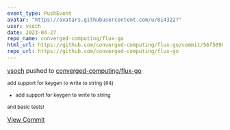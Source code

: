 ```yaml
---
event_type: PushEvent
avatar: "https://avatars.githubusercontent.com/u/814322?"
user: vsoch
date: 2023-04-27
repo_name: converged-computing/flux-go
html_url: https://github.com/converged-computing/flux-go/commit/56f50986cbb3e1c9f43b9a63ddfd59dbbfd9e169
repo_url: https://github.com/converged-computing/flux-go
---
```


<a href='https://github.com/vsoch' target='_blank'>vsoch</a> pushed to <a href='https://github.com/converged-computing/flux-go' target='_blank'>converged-computing/flux-go</a>

<small>add support for keygen to write to string (#4)

* add support for keygen to write to string

and basic tests!</small>

<a href='https://github.com/converged-computing/flux-go/commit/56f50986cbb3e1c9f43b9a63ddfd59dbbfd9e169' target='_blank'>View Commit</a>